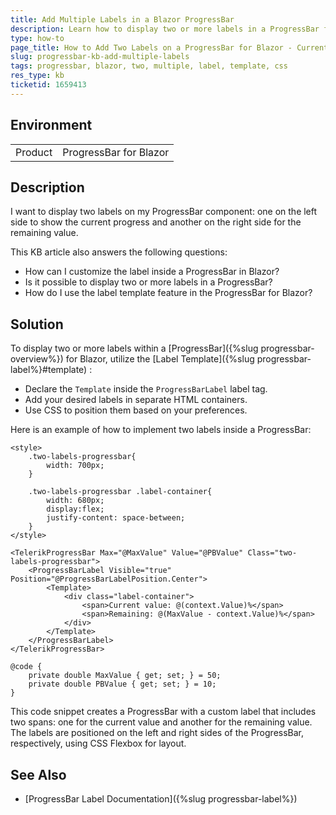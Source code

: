 ```yaml
---
title: Add Multiple Labels in a Blazor ProgressBar
description: Learn how to display two or more labels in a ProgressBar for Blazor.
type: how-to
page_title: How to Add Two Labels on a ProgressBar for Blazor - Current Progress and Remaining Value
slug: progressbar-kb-add-multiple-labels
tags: progressbar, blazor, two, multiple, label, template, css
res_type: kb
ticketid: 1659413
---
```


## Environment

<table>
    <tbody>
        <tr>
            <td>Product</td>
            <td>ProgressBar for Blazor</td>
        </tr>
    </tbody>
</table>

## Description

I want to display two labels on my ProgressBar component: one on the left side to show the current progress and another on the right side for the remaining value. 


This KB article also answers the following questions:
- How can I customize the label inside a ProgressBar in Blazor?
- Is it possible to display two or more labels in a ProgressBar?
- How do I use the label template feature in the ProgressBar for Blazor?

## Solution

To display two or more labels within a [ProgressBar]({%slug progressbar-overview%}) for Blazor, utilize the [Label Template]({%slug progressbar-label%}#template) :
* Declare the `Template` inside the `ProgressBarLabel` label tag.
* Add your desired labels in separate HTML containers.
* Use CSS to position them based on your preferences.

Here is an example of how to implement two labels inside a ProgressBar:

````CSHTML
<style>
    .two-labels-progressbar{
        width: 700px;
    }

    .two-labels-progressbar .label-container{
        width: 680px;
        display:flex;
        justify-content: space-between;
    }
</style>

<TelerikProgressBar Max="@MaxValue" Value="@PBValue" Class="two-labels-progressbar">
    <ProgressBarLabel Visible="true" Position="@ProgressBarLabelPosition.Center">
        <Template>
            <div class="label-container">
                <span>Current value: @(context.Value)%</span>
                <span>Remaining: @(MaxValue - context.Value)%</span>
            </div>
        </Template>
    </ProgressBarLabel>
</TelerikProgressBar>

@code {
    private double MaxValue { get; set; } = 50;
    private double PBValue { get; set; } = 10;
}
````

This code snippet creates a ProgressBar with a custom label that includes two spans: one for the current value and another for the remaining value. The labels are positioned on the left and right sides of the ProgressBar, respectively, using CSS Flexbox for layout.

## See Also

* [ProgressBar Label Documentation]({%slug progressbar-label%})
